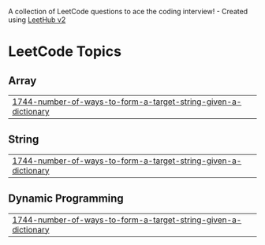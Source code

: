 A collection of LeetCode questions to ace the coding interview! - Created using [LeetHub v2](https://github.com/arunbhardwaj/LeetHub-2.0)
<!---LeetCode Topics Start-->
# LeetCode Topics
## Array
|  |
| ------- |
| [1744-number-of-ways-to-form-a-target-string-given-a-dictionary](https://github.com/Rage-Fox/LeetCode/tree/master/1744-number-of-ways-to-form-a-target-string-given-a-dictionary) |
## String
|  |
| ------- |
| [1744-number-of-ways-to-form-a-target-string-given-a-dictionary](https://github.com/Rage-Fox/LeetCode/tree/master/1744-number-of-ways-to-form-a-target-string-given-a-dictionary) |
## Dynamic Programming
|  |
| ------- |
| [1744-number-of-ways-to-form-a-target-string-given-a-dictionary](https://github.com/Rage-Fox/LeetCode/tree/master/1744-number-of-ways-to-form-a-target-string-given-a-dictionary) |
<!---LeetCode Topics End-->